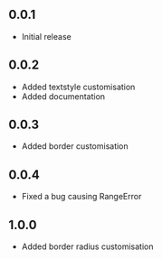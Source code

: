 ## 0.0.1
* Initial release

## 0.0.2
* Added textstyle customisation
* Added documentation

## 0.0.3
* Added border customisation

## 0.0.4
* Fixed a bug causing RangeError

## 1.0.0
* Added border radius customisation